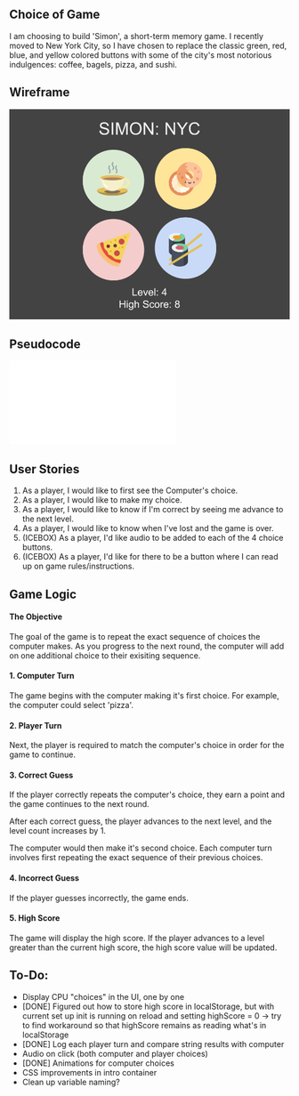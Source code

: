 ## Choice of Game
I am choosing to build 'Simon', a short-term memory game. I recently moved to New York City, so I have chosen to replace the classic green, red, blue, and yellow colored buttons with some of the city's most notorious indulgences: coffee, bagels, pizza, and sushi.

## Wireframe
![NYC Simon Wireframe](docs/assets/wireframe.png)

## Pseudocode
![](/pseudocode.md)

## User Stories
1. As a player, I would like to first see the Computer's choice.
2. As a player, I would like to make my choice.
3. As a player, I would like to know if I'm correct by seeing me advance to the next level.
4. As a player, I would like to know when I've lost and the game is over.
5. (ICEBOX) As a player, I'd like audio to be added to each of the 4 choice buttons.
6. (ICEBOX) As a player, I'd like for there to be a button where I can read up on game rules/instructions.

## Game Logic

#### The Objective
The goal of the game is to repeat the exact sequence of choices the computer makes. As you progress to the next round, the computer will add on one additional choice to their exisiting sequence.

#### 1. Computer Turn
The game begins with the computer making it's first choice. For example, the computer could select 'pizza'.

#### 2. Player Turn
Next, the player is required to match the computer's choice in order for the game to continue.

#### 3. Correct Guess
If the player correctly repeats the computer's choice, they earn a point and the game continues to the next round.

After each correct guess, the player advances to the next level, and the level count increases by 1.

The computer would then make it's second choice. Each computer turn involves first repeating the exact sequence of their previous choices.

#### 4. Incorrect Guess
If the player guesses incorrectly, the game ends.

#### 5. High Score
The game will display the high score. If the player advances to a level greater than the current high score, the high score value will be updated.




## To-Do:
- Display CPU "choices" in the UI, one by one
- [DONE] Figured out how to store high score in localStorage, but with current set up init is running on reload and setting highScore = 0 -> try to find workaround so that highScore remains as reading what's in localStorage
- [DONE] Log each player turn and compare string results with computer
- Audio on click (both computer and player choices)
- [DONE] Animations for computer choices
- CSS improvements in intro container
- Clean up variable naming?